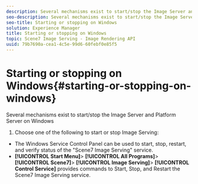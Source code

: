 ```yaml
---
description: Several mechanisms exist to start/stop the Image Server and Platform Server on Windows
seo-description: Several mechanisms exist to start/stop the Image Server and Platform Server on Windows
seo-title: Starting or stopping on Windows
solution: Experience Manager
title: Starting or stopping on Windows
topic: Scene7 Image Serving - Image Rendering API
uuid: 79b7690a-cea1-4c5e-99d6-60febf0e85f5
---
```


# Starting or stopping on Windows{#starting-or-stopping-on-windows}

Several mechanisms exist to start/stop the Image Server and Platform Server on Windows

1. Choose one of the following to start or stop Image Serving:

* The Windows Service Control Panel can be used to start, stop, restart, and verify status of the "Scene7 Image Serving" service. 
* **[!UICONTROL Start Menu]**> **[!UICONTROL All Programs]**> **[!UICONTROL Scene7]**> **[!UICONTROL Image Serving]**> **[!UICONTROL Control Service]** provides commands to Start, Stop, and Restart the Scene7 Image Serving service.


